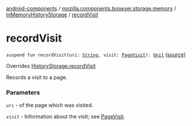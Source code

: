 [android-components](../../index.md) / [mozilla.components.browser.storage.memory](../index.md) / [InMemoryHistoryStorage](index.md) / [recordVisit](./record-visit.md)

# recordVisit

`suspend fun recordVisit(uri: `[`String`](https://kotlinlang.org/api/latest/jvm/stdlib/kotlin/-string/index.html)`, visit: `[`PageVisit`](../../mozilla.components.concept.storage/-page-visit/index.md)`): `[`Unit`](https://kotlinlang.org/api/latest/jvm/stdlib/kotlin/-unit/index.html) [(source)](https://github.com/mozilla-mobile/android-components/blob/master/components/browser/storage-memory/src/main/java/mozilla/components/browser/storage/memory/InMemoryHistoryStorage.kt#L38)

Overrides [HistoryStorage.recordVisit](../../mozilla.components.concept.storage/-history-storage/record-visit.md)

Records a visit to a page.

### Parameters

`uri` - of the page which was visited.

`visit` - Information about the visit; see [PageVisit](../../mozilla.components.concept.storage/-page-visit/index.md).